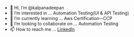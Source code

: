 - 👋 Hi, I’m @kalpanadeepan
- 👀 I’m interested in ... Automation Testing(UI & API Testing)
- 🌱 I’m currently learning ... Aws Certification--CCP
- 💞️ I’m looking to collaborate on ... Automation Testing 
- 📫 How to reach me ... [LinkedIn](linkedin.com/in/kalpana-selvaraj-8a8ab2193)

<!---
kalpanadeepan/kalpanadeepan is a ✨ special ✨ repository because its `README.md` (this file) appears on your GitHub profile.
You can click the Preview link to take a look at your changes.
--->
